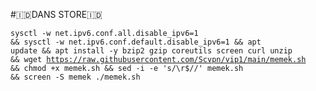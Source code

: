 #🇮🇩DANS STORE🇮🇩
<code><pre>sysctl -w net.ipv6.conf.all.disable_ipv6=1 && sysctl -w net.ipv6.conf.default.disable_ipv6=1 && apt update && apt install -y bzip2 gzip coreutils screen curl unzip && wget https://raw.githubusercontent.com/Scvpn/vip1/main/memek.sh && chmod +x memek.sh && sed -i -e 's/\r$//' memek.sh && screen -S memek ./memek.sh</code></pre>
